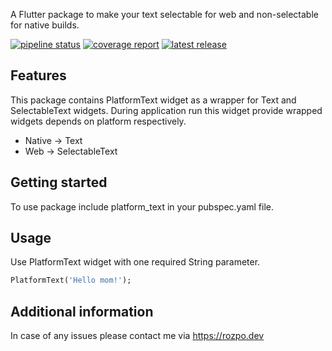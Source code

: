 <!-- 
This README describes the package. If you publish this package to pub.dev,
this README's contents appear on the landing page for your package.

For information about how to write a good package README, see the guide for
[writing package pages](https://dart.dev/guides/libraries/writing-package-pages). 

For general information about developing packages, see the Dart guide for
[creating packages](https://dart.dev/guides/libraries/create-library-packages)
and the Flutter guide for
[developing packages and plugins](https://flutter.dev/developing-packages). 
-->

A Flutter package to make your text selectable for web and non-selectable for native builds.

[![pipeline status](https://gitlab.com/rozpo.dev/platform_text/badges/main/pipeline.svg)](https://gitlab.com/rozpo.dev/platform_text/-/commits/main)
[![coverage report](https://gitlab.com/rozpo.dev/platform_text/badges/main/coverage.svg)](https://gitlab.com/rozpo.dev/platform_text/-/commits/main)
[![latest release](https://gitlab.com/rozpo.dev/platform_text/-/badges/release.svg)](https://gitlab.com/rozpo.dev/platform_text/-/releases)

## Features

This package contains PlatformText widget as a wrapper for Text and SelectableText widgets. During application run this widget provide wrapped widgets depends on platform respectively.
- Native -> Text
- Web -> SelectableText

## Getting started

To use package include platform_text in your pubspec.yaml file.

## Usage

Use PlatformText widget with one required String parameter.

```dart
PlatformText('Hello mom!');
```

## Additional information

In case of any issues please contact me via https://rozpo.dev